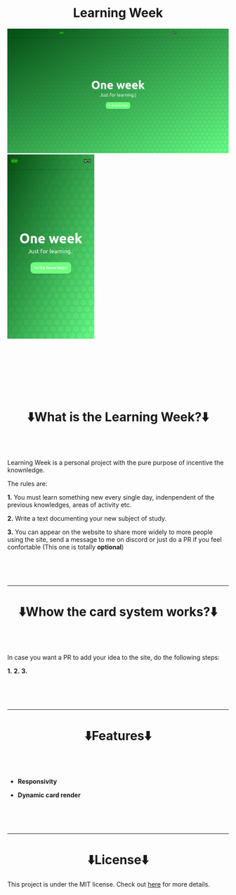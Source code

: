 <h1 style="text-align: center; font-weight: bold;" >Learning Week</h1>

<p float="left">
  <img src="images/learning-week-preview-landing-desktop.png" width="744.9" />
  <img src="images/learning-week-preview-landing-mobile.png" width="198" /> 
</p>

<br>
<br>
<br>
<br>
<br>
<br>

<h1 style="text-align:center;">⬇️What is the Learning Week?⬇️</h1>
<br>
<br>

Learning Week is a personal project with the pure purpose of incentive the knownledge.

The rules are:

**1.** You must learn something new every single day, indenpendent of the previous knowledges, areas of activity etc.

**2.** Write a text documenting your new subject of study.

**3.** You can appear on the website to share more widely to more people using the site, send a message to me on discord or just do a PR if you feel confortable (This one is totally **optional**)

<br>
<br>
<br>

---

<h1 style="text-align:center;">⬇️Whow the card system works?⬇️</h1>
<br>
<br>

In case you want a PR to add your idea to the site, do the following steps:

**1.**
**2.**
**3.**

<br>
<br>
<br>

---

<h1 style="text-align:center;">⬇️Features⬇️</h1>
<br>
<br>

- **Responsivity**

- **Dynamic card render**

<br>
<br>
<br>

---

<h1 style="text-align:center;">⬇️License⬇️</h1>

This project is under the MIT license. Check out [here](/LICENSE) for more details.
